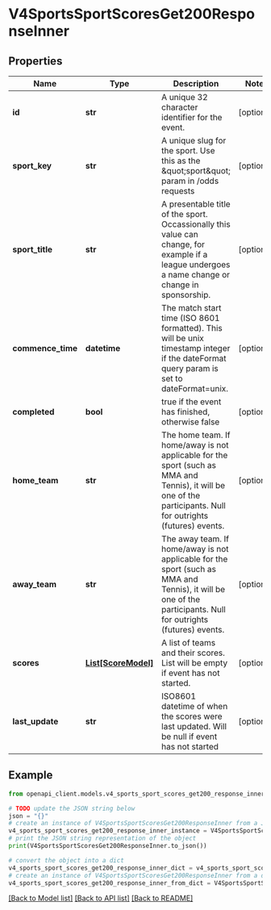 # V4SportsSportScoresGet200ResponseInner


## Properties

Name | Type | Description | Notes
------------ | ------------- | ------------- | -------------
**id** | **str** | A unique 32 character identifier for the event. | [optional] 
**sport_key** | **str** | A unique slug for the sport. Use this as the \&quot;sport\&quot; param in /odds requests | [optional] 
**sport_title** | **str** | A presentable title of the sport. Occassionally this value can change, for example if a league undergoes a name change or change in sponsorship. | [optional] 
**commence_time** | **datetime** | The match start time (ISO 8601 formatted). This will be unix timestamp integer if the dateFormat query param is set to dateFormat&#x3D;unix. | [optional] 
**completed** | **bool** | true if the event has finished, otherwise false | [optional] 
**home_team** | **str** | The home team. If home/away is not applicable for the sport (such as MMA and Tennis), it will be one of the participants. Null for outrights (futures) events. | [optional] 
**away_team** | **str** | The away team. If home/away is not applicable for the sport (such as MMA and Tennis), it will be one of the participants. Null for outrights (futures) events. | [optional] 
**scores** | [**List[ScoreModel]**](ScoreModel.md) | A list of teams and their scores. List will be empty if event has not started. | [optional] 
**last_update** | **str** | ISO8601 datetime of when the scores were last updated. Will be null if event has not started | [optional] 

## Example

```python
from openapi_client.models.v4_sports_sport_scores_get200_response_inner import V4SportsSportScoresGet200ResponseInner

# TODO update the JSON string below
json = "{}"
# create an instance of V4SportsSportScoresGet200ResponseInner from a JSON string
v4_sports_sport_scores_get200_response_inner_instance = V4SportsSportScoresGet200ResponseInner.from_json(json)
# print the JSON string representation of the object
print(V4SportsSportScoresGet200ResponseInner.to_json())

# convert the object into a dict
v4_sports_sport_scores_get200_response_inner_dict = v4_sports_sport_scores_get200_response_inner_instance.to_dict()
# create an instance of V4SportsSportScoresGet200ResponseInner from a dict
v4_sports_sport_scores_get200_response_inner_from_dict = V4SportsSportScoresGet200ResponseInner.from_dict(v4_sports_sport_scores_get200_response_inner_dict)
```
[[Back to Model list]](../README.md#documentation-for-models) [[Back to API list]](../README.md#documentation-for-api-endpoints) [[Back to README]](../README.md)


